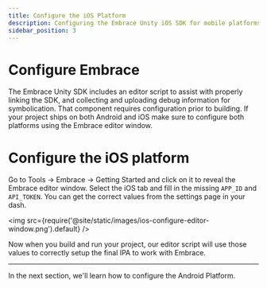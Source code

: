 ```yaml
---
title: Configure the iOS Platform
description: Configuring the Embrace Unity iOS SDK for mobile platforms
sidebar_position: 3
---
```


# Configure Embrace

The Embrace Unity SDK includes an editor script to assist with properly linking the SDK, and collecting and uploading debug information for symbolication. That component requires configuration prior to building. If your project ships on both Android and iOS make sure to configure both platforms using the Embrace editor window.

# Configure the iOS platform

Go to Tools -> Embrace -> Getting Started and click on it to reveal the Embrace editor window. Select the iOS tab and fill in the missing `APP_ID` and `API_TOKEN`. You can get the correct values from the settings page in your dash.

<img src={require('@site/static/images/ios-configure-editor-window.png').default} />

Now when you build and run your project, our editor script will use those values to correctly setup the final IPA to work with Embrace.

---

In the next section, we'll learn how to configure the Android Platform.
